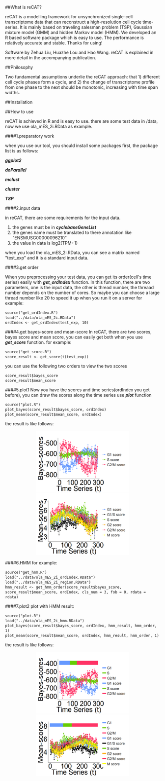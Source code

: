 ##What is reCAT?

reCAT is a modelling framework for unsynchronized single-cell transcriptome data that can reconstruct a high-resolution cell cycle time-series. It is mainly based on traveling salesman problem (TSP), Gaussian mixture model (GMM) and hidden Markov model (HMM). We developed an R based software package which is easy to use. The performance is relatively accurate and stable. Thanks for using!

Software by Zehua Liu, Huazhe Lou and Hao Wang. reCAT is explained in more detail in the accompanying publication. 

##Philosophy

Two fundamental assumptions underlie the reCAT approach: that 1) different cell cycle phases form a cycle, and 2) the change of transcriptome profile from one phase to the next should be monotonic, increasing with time span widths. 

##Installation


##How to use

reCAT is achieved in R and is easy to use. there are some test data in /data, now we use ola_mES_2i.RData as example.

####1.preparatory work

when you use our tool, you should install some packages first, the package list is as follows:

***ggplot2***

***doParallel***

***mclust***

***cluster***

***TSP***

####2.input data

in reCAT, there are some  requirements for the input data. 

1. the genes must be in ***cyclebaseGeneList***
2. the genes name must be translated to there annotation like "ENSMUSG00000096210"
3. the value in data is log2(TPM+1)

when you load the ola_mES_2i.RData, you can see a matrix named "test_exp" and it is a standard input data.

####3.get order

When you preprocessing your test data, you can get its order(cell's time series) easily with ***get_ordIndex*** function. In this function, there are two parameters, one is the input data, the other is thread number, the threaad number depends on the number of cores. So maybe you can choose a large thread number like 20 to speed it up when you run it on a server 
for example:

	source("get_ordIndex.R")
	load("../data/ola_mES_2i.RData")
	ordIndex <- get_ordIndex(test_exp, 10)

####4.get bayes-score and mean-score
In reCAT, there are two scores, bayes score and mean score, you can easily get both when you use ***get_score*** function.
for example:

	source("get_score.R")
	score_result <- get_score(t(test_exp))
you can use the following two orders to view the two scores

	score_result$bayes_score
	score_result$mean_score

####5.plot1
Now you have the scores and time series(ordIndex you get before), you can draw the scores along the time series use ***plot*** function

	source("plot.R")
	plot_bayes(score_result$bayes_score, ordIndex)
	plot_mean(score_result$mean_score, ordIndex)
the result is like follows:

<div align="center">
<img src="./pic/ola_2i_bayes.png" width = "300" height = "200" alt="ola_2i_bayes"/>
<img src="./pic/ola_2i_mean.png" width = "300" height = "200" alt="ola_2i_mean"/>
</div>

####6.HMM
for example:
	
	source("get_hmm.R")
	load("../data/ola_mES_2i_ordIndex.RData")
	load("../data/ola_mES_2i_region.RData")
	hmm_result <- get_hmm_order(score_result$bayes_score, score_result$mean_score, ordIndex, cls_num = 3, fob = 0, rdata = rdata)

####7.plot2
plot with HMM result:
	
	source("plot.R")
	load("../data/ola_mES_2i_hmm.RData")
	plot_bayes(score_result$bayes_score, ordIndex, hmm_result, hmm_order, 1)
	plot_mean(score_result$mean_score, ordIndex, hmm_result, hmm_order, 1)
the result is like follows:

<div align="center">
<img src="./pic/ola_2i_bayes_hmm.png" width = "300" height = "200" alt="ola_2i_bayes_hmm"/>
<img src="./pic/ola_2i_mean_hmm.png" width = "300" height = "200" alt="ola_2i_mean_hmm"/>
</div>